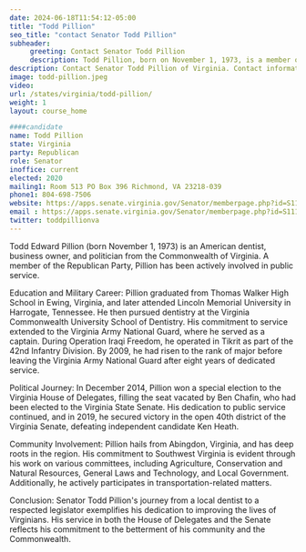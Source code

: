 ```yaml
---
date: 2024-06-18T11:54:12-05:00
title: "Todd Pillion"
seo_title: "contact Senator Todd Pillion"
subheader:
     greeting: Contact Senator Todd Pillion
     description: Todd Pillion, born on November 1, 1973, is a member of the Republican Party and an American politician serving in the Virginia State Senate, representing District 6. He assumed office on January 10, 2024.
description: Contact Senator Todd Pillion of Virginia. Contact information for Todd Pillion includes email address, phone number, and mailing address.
image: todd-pillion.jpeg
video:
url: /states/virginia/todd-pillion/
weight: 1
layout: course_home

####candidate
name: Todd Pillion
state: Virginia
party: Republican
role: Senator
inoffice: current
elected: 2020
mailing1: Room 513 PO Box 396 Richmond, VA 23218-039
phone1: 804-698-7506
website: https://apps.senate.virginia.gov/Senator/memberpage.php?id=S111/
email : https://apps.senate.virginia.gov/Senator/memberpage.php?id=S111/
twitter: toddpillionva
---
```

Todd Edward Pillion (born November 1, 1973) is an American dentist, business owner, and politician from the Commonwealth of Virginia. A member of the Republican Party, Pillion has been actively involved in public service.

Education and Military Career:
Pillion graduated from Thomas Walker High School in Ewing, Virginia, and later attended Lincoln Memorial University in Harrogate, Tennessee. He then pursued dentistry at the Virginia Commonwealth University School of Dentistry. His commitment to service extended to the Virginia Army National Guard, where he served as a captain. During Operation Iraqi Freedom, he operated in Tikrit as part of the 42nd Infantry Division. By 2009, he had risen to the rank of major before leaving the Virginia Army National Guard after eight years of dedicated service.

Political Journey:
In December 2014, Pillion won a special election to the Virginia House of Delegates, filling the seat vacated by Ben Chafin, who had been elected to the Virginia State Senate. His dedication to public service continued, and in 2019, he secured victory in the open 40th district of the Virginia Senate, defeating independent candidate Ken Heath.

Community Involvement:
Pillion hails from Abingdon, Virginia, and has deep roots in the region. His commitment to Southwest Virginia is evident through his work on various committees, including Agriculture, Conservation and Natural Resources, General Laws and Technology, and Local Government. Additionally, he actively participates in transportation-related matters.

Conclusion:
Senator Todd Pillion's journey from a local dentist to a respected legislator exemplifies his dedication to improving the lives of Virginians. His service in both the House of Delegates and the Senate reflects his commitment to the betterment of his community and the Commonwealth.
